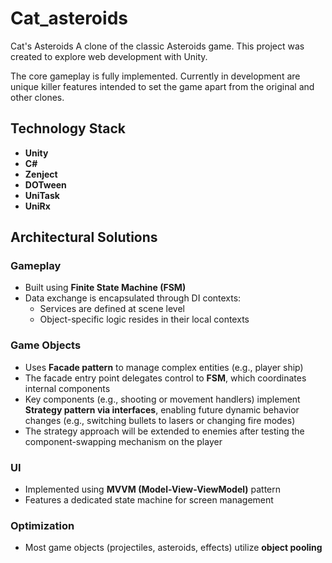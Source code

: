 # Cat_asteroids
 
Cat's Asteroids
A clone of the classic Asteroids game. This project was created to explore web development with Unity.

The core gameplay is fully implemented. Currently in development are unique killer features intended to set the game apart from the original and other clones.

## Technology Stack
- **Unity**
- **C#**
- **Zenject**
- **DOTween**
- **UniTask**
- **UniRx**

## Architectural Solutions

### Gameplay
- Built using **Finite State Machine (FSM)**
- Data exchange is encapsulated through DI contexts:
  - Services are defined at scene level
  - Object-specific logic resides in their local contexts

### Game Objects
- Uses **Facade pattern** to manage complex entities (e.g., player ship)
- The facade entry point delegates control to **FSM**, which coordinates internal components
- Key components (e.g., shooting or movement handlers) implement **Strategy pattern via interfaces**, enabling future dynamic behavior changes (e.g., switching bullets to lasers or changing fire modes)
- The strategy approach will be extended to enemies after testing the component-swapping mechanism on the player

### UI
- Implemented using **MVVM (Model-View-ViewModel)** pattern
- Features a dedicated state machine for screen management

### Optimization
- Most game objects (projectiles, asteroids, effects) utilize **object pooling**
